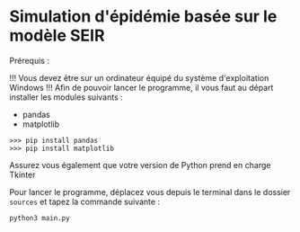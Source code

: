 # Simulation d'épidémie basée sur le modèle SEIR

Prérequis :

!!! Vous devez être sur un ordinateur équipé du système d'exploitation Windows !!!
Afin de pouvoir lancer le programme, il vous faut au départ installer les modules suivants :

-  pandas
- matplotlib

```
>>> pip install pandas
>>> pip install matplotlib
```

Assurez vous également que votre version de Python prend en charge Tkinter

Pour lancer le programme, déplacez vous depuis le terminal dans le dossier ```sources``` et tapez la commande suivante :
```
python3 main.py
```
